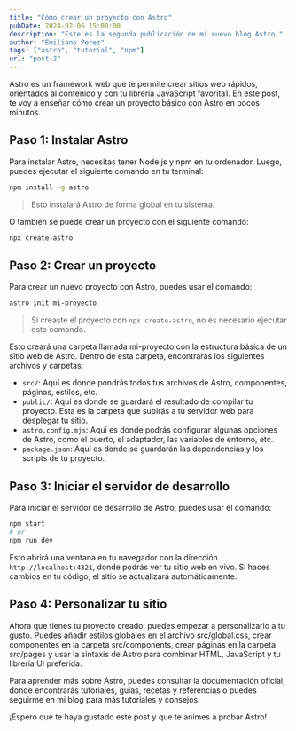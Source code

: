 ```yaml
---
title: "Cómo crear un proyecto con Astro"
pubDate: 2024-02-06 15:00:00
description: "Este es la segunda publicación de mi nuevo blog Astro."
author: "Emiliano Perez"
tags: ["astro", "tutorial", "npm"]
url: "post-2"
---
```


Astro es un framework web que te permite crear sitios web rápidos, orientados al contenido y con tu librería JavaScript favorita1. En este post, te voy a enseñar cómo crear un proyecto básico con Astro en pocos minutos.

## Paso 1: Instalar Astro

Para instalar Astro, necesitas tener Node.js y npm en tu ordenador. Luego, puedes ejecutar el siguiente comando en tu terminal:

```bash
npm install -g astro
```

> Esto instalará Astro de forma global en tu sistema.

O también se puede crear un proyecto con el siguiente comando:

```bash
npx create-astro
```

## Paso 2: Crear un proyecto

Para crear un nuevo proyecto con Astro, puedes usar el comando:

```bash
astro init mi-proyecto
```

> Si creaste el proyecto con `npx create-astro`, no es necesario ejecutar este comando.

Esto creará una carpeta llamada mi-proyecto con la estructura básica de un sitio web de Astro. Dentro de esta carpeta, encontrarás los siguientes archivos y carpetas:

- `src/`: Aquí es donde pondrás todos tus archivos de Astro, componentes, páginas, estilos, etc.
- `public/`: Aquí es donde se guardará el resultado de compilar tu proyecto. Esta es la carpeta que subirás a tu servidor web para desplegar tu sitio.
- `astro.config.mjs`: Aquí es donde podrás configurar algunas opciones de Astro, como el puerto, el adaptador, las variables de entorno, etc.
- `package.json`: Aquí es donde se guardarán las dependencias y los scripts de tu proyecto.

## Paso 3: Iniciar el servidor de desarrollo

Para iniciar el servidor de desarrollo de Astro, puedes usar el comando:

```bash
npm start
# or
npm run dev
```

Esto abrirá una ventana en tu navegador con la dirección `http://localhost:4321`, donde podrás ver tu sitio web en vivo. Si haces cambios en tu código, el sitio se actualizará automáticamente.

## Paso 4: Personalizar tu sitio

Ahora que tienes tu proyecto creado, puedes empezar a personalizarlo a tu gusto. Puedes añadir estilos globales en el archivo src/global.css, crear componentes en la carpeta src/components, crear páginas en la carpeta src/pages y usar la sintaxis de Astro para combinar HTML, JavaScript y tu librería UI preferida.

Para aprender más sobre Astro, puedes consultar la documentación oficial, donde encontrarás tutoriales, guías, recetas y referencias o puedes seguirme en mi blog para más tutoriales y consejos.

¡Espero que te haya gustado este post y que te animes a probar Astro!
